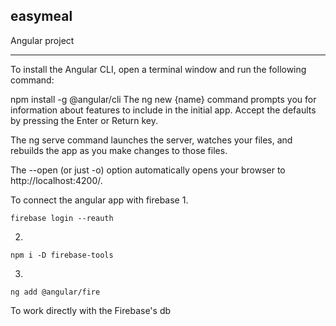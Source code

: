## easymeal

Angular project

--------

To install the Angular CLI, open a terminal window and run the following command:

npm install -g @angular/cli
The ng new {name} command prompts you for information about features to include in the initial app. Accept the defaults by pressing the Enter or Return key.

The ng serve command launches the server, watches your files, and rebuilds the app as you make changes to those files.

The --open (or just -o) option automatically opens your browser to http://localhost:4200/.

To connect the angular app with firebase 
1.

    ​firebase login --reauth 
2.

    ​npm i -D firebase-tools 
3.

    ng add @angular/fire

To work directly with the Firebase's db